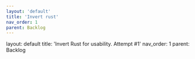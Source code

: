 ```yaml
---
layout: 'default'
title: 'Invert rust'
nav_order: 1
parent: Backlog
---
```



layout: default
title: 'Invert Rust for usability. Attempt #1'
nav_order: 1
parent: Backlog

